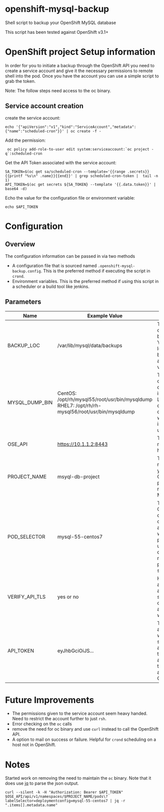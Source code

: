 # openshift-mysql-backup
Shell script to backup your OpenShift MySQL database

This script has been tested against OpenShift v3.1+

# OpenShift project Setup information

In order for you to initiate a backup through the OpenShift API you need to create a service account and give it the necessary permissions to remote shell into the pod. Once you have the account you can use a simple script to grab the token.

Note: The follow steps need access to the oc binary.

## Service account creation

create the service account:

```
echo '{"apiVersion":"v1","kind":"ServiceAccount","metadata":{"name":"scheduled-cron"}}' | oc create -f -
```

Add the permission:

```
 oc policy add-role-to-user edit system:serviceaccount:`oc project -q`:scheduled-cron
```

Get the API Token associated with the service account:
```
SA_TOKEN=$(oc get sa/scheduled-cron --template='{{range .secrets}}{{printf "%s\n" .name}}{{end}}' | grep scheduled-cron-token |  tail -n 1)
API_TOKEN=$(oc get secrets ${SA_TOKEN} --template '{{.data.token}}' | base64 -d)
```
Echo the value for the configuration file or environment variable:

```
echo $API_TOKEN
```

# Configuration

## Overview
The configuration information can be passed in via two methods

* A configuration file that is sourced named `.openshift-mysql-backup.config`. This is the preferred method if executing the script in `crond`.
* Environment variables. This is the preferred method if using this script in a scheduler or a build tool like jenkins.

## Parameters

| Name | Example Value | Description |
| ---- | ----- | ----------- |
| BACKUP_LOC | /var/lib/mysql/data/backups | The location of the MySQL backup folder. You want this location to be backed up to a persistent volume |
| MYSQL_DUMP_BIN | CentOS: /opt/rh/mysql55/root/usr/bin/mysqldump <br> RHEL7: /opt/rh/rh-mysql56/root/usr/bin/mysqldump | The location of the MySQL dump binary in the image. Location can change depending on what MySQL image you are using. |
| OSE_API | https://10.1.1.2:8443 | The OpenShift master API hostname:port |
| PROJECT_NAME | msyql-db-project | The namespace of your OpenShift project running the MySQL pod |
| POD_SELECTOR | mysql-55-centos7 | This is the OpenShift deployment config associated with MySQL pod. This is used to determine the name of the pod inside the script |
| VERIFY_API_TLS | yes or no | Helpful if you are going against a self-signed certificate associated with the API |
| API_TOKEN | eyJhbGciOiJS... | The API token associated with the service account. Used to authenticate the script against OpenShift |


# Future Improvements

* The permissions given to the service account seem heavy handed. Need to restrict the account further to just `rsh`.
* Error checking on the `oc` calls
* remove the need for oc binary and use `curl` instead to call the OpenShift API.
* A option to mail on success or failure. Helpful for `crond` scheduling on a host not in OpenShift.

# Notes

Started work on removing the need to maintain the `oc` binary. Note that it does use [jq](https://stedolan.github.io/jq/) to parse the json output.

```
curl --silent -k -H "Authorization: Bearer $API_TOKEN" $OSE_API/api/v1/namespaces/$PROJECT_NAME/pods\?labelSelector=deploymentconfig=mysql-55-centos7 | jq -r ".items[].metadata.name"
```
